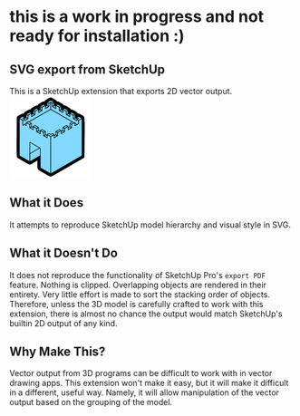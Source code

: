 # this is a work in progress and not ready for installation :)

## SVG export from SketchUp
This is a SketchUp extension that exports 2D vector output.
</br>
![Preview1](./readme.png)

## What it Does

It attempts to reproduce SketchUp model hierarchy and visual style in SVG.

## What it Doesn't Do

It does not reproduce the functionality of SketchUp Pro's `export PDF` feature.
Nothing is clipped. Overlapping objects are rendered in their entirety.
Very little effort is made to sort the stacking order of objects.
Therefore, unless the 3D model is carefully crafted to work with this extension, there is almost no chance
the output would match SketchUp's builtin 2D output of any kind.

## Why Make This?

Vector output from 3D programs can be difficult to work with in vector drawing apps.
This extension won't make it easy, but it will make it difficult in a different, useful way.
Namely, it will allow manipulation of the vector output based on the grouping of the model.
